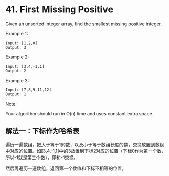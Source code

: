 # 41. First Missing Positive
Given an unsorted integer array, find the smallest missing positive integer.

Example 1:
```
Input: [1,2,0]
Output: 3
```
Example 2:
```
Input: [3,4,-1,1]
Output: 2
```
Example 3:
```
Input: [7,8,9,11,12]
Output: 1
```
Note:

Your algorithm should run in O(n) time and uses constant extra space.

## 解法一：下标作为哈希表

遍历一遍数组，把大于等于1的数，以及小于等于数组长度的数，交换放置到数组中对应的位置。如[3,4,-1,1]中的3放置到下标2对应的位置（下标0作为第一个数，所以-1就是第三个数），即和-1交换。

然后再遍历一遍数组，返回第一个数值和下标不相等的位置。